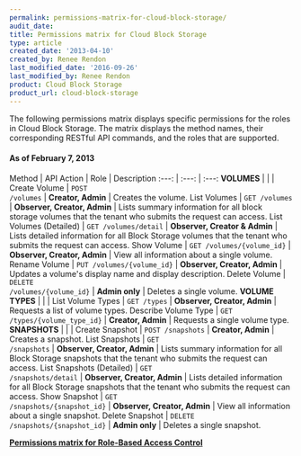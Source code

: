 ```yaml
---
permalink: permissions-matrix-for-cloud-block-storage/
audit_date:
title: Permissions matrix for Cloud Block Storage
type: article
created_date: '2013-04-10'
created_by: Renee Rendon
last_modified_date: '2016-09-26'
last_modified_by: Renee Rendon
product: Cloud Block Storage
product_url: cloud-block-storage
---
```


The following permissions matrix displays specific permissions for the roles in Cloud Block Storage. The matrix displays the method names, their corresponding RESTful API commands, and the roles that are supported.

#### As of February 7, 2013

Method | API Action | Role | Description
:---: | :---: | :---:
**VOLUMES** | | |
Create Volume | <code>POST /volumes</code> | **Creator, Admin** | Creates the volume.
List Volumes | <code>GET /volumes</code> | **Observer, Creator, Admin** | Lists summary information for all block storage volumes that the tenant who submits the request can access.
List Volumes (Detailed) | <code>GET /volumes/detail</code> | **Observer, Creator & Admin** | Lists detailed information for all Block Storage volumes that the tenant who submits the request can access.
Show Volume | <code>GET /volumes/{volume_id}</code> | **Observer, Creator, Admin** | View all information about a single volume.
Rename Volume | <code>PUT /volumes/{volume_id}</code> | **Observer, Creator, Admin** | Updates a volume's display name and display description.
Delete Volume | <code>DELETE /volumes/{volume_id}</code> | **Admin only** | Deletes a single volume.
**VOLUME TYPES** | | |
List Volume Types | <code>GET /types</code> | **Observer, Creator, Admin** | Requests a list of volume types.
Describe Volume Type | <code>GET /types/{volume_type_id}</code> | **Creator, Admin** | Requests a single volume type.
**SNAPSHOTS** | | |
Create Snapshot</td> | <code>POST /snapshots</code> | **Creator, Admin** | Creates a snapshot.
List Snapshots | <code>GET /snapshots</code> | **Observer, Creator, Admin** | Lists summary information for all Block Storage snapshots that the tenant who submits the request can access.
List Snapshots (Detailed) | <code>GET /snapshots/detail</code> | **Observer, Creator, Admin** | Lists detailed information for all Block Storage snapshots that the tenant who submits the request can access.
Show Snapshot | <code>GET /snapshots/{snapshot_id}</code> | **Observer, Creator, Admin** | View all information about a single snapshot.
Delete Snapshot | <code>DELETE /snapshots/{snapshot_id}</code> | **Admin only** | Deletes a single snapshot.

[**Permissions matrix for Role-Based Access Control**](/how-to/permissions-matrix-for-role-based-access-control-rbac)
